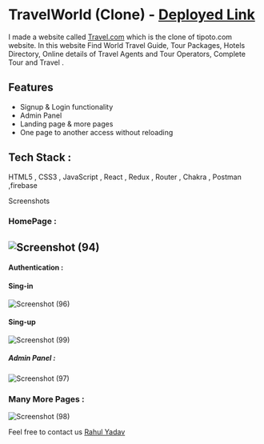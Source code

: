# TravelWorld (Clone) - <a href="https://trawelworld.netlify.app/" target="_blank" >Deployed Link</a>
I made a website called <a href="https://trawelworld.netlify.app/" target="_blank">Travel.com</a> which is the clone of tipoto.com website. In this website Find World Travel Guide, Tour Packages, Hotels Directory, Online details of Travel Agents and Tour Operators, Complete Tour and Travel .

## Features
* Signup & Login functionality
* Admin Panel
* Landing page & more pages
* One page to another access without reloading

## Tech Stack :
  HTML5 , CSS3 , JavaScript , React , Redux , Router , Chakra , Postman ,firebase

Screenshots
### HomePage :
## ![Screenshot (94)](https://user-images.githubusercontent.com/103634544/206570469-586ace8c-8968-4884-96d5-753613d00317.png)
#### Authentication :
#### Sing-in
![Screenshot (96)](https://user-images.githubusercontent.com/103634544/206570804-af0c7a56-d07c-4d84-8ddc-20441904a50b.png)
#### Sing-up
![Screenshot (99)](https://user-images.githubusercontent.com/103634544/206571431-ac0af642-7904-468e-b7ed-c78b3122a348.png)
##### Admin Panel :
![Screenshot (97)](https://user-images.githubusercontent.com/103634544/206570849-9ac38005-5aa1-49a1-ac24-ab38cb3d1bee.png)
### Many More Pages :
![Screenshot (98)](https://user-images.githubusercontent.com/103634544/206571710-dcbd4853-52d6-4150-b97e-0f1326e7e06b.png)


Feel free to contact us
<a href="mailto:lokesh.rahulyadav826870@gmail.com">Rahul Yadav</a>
